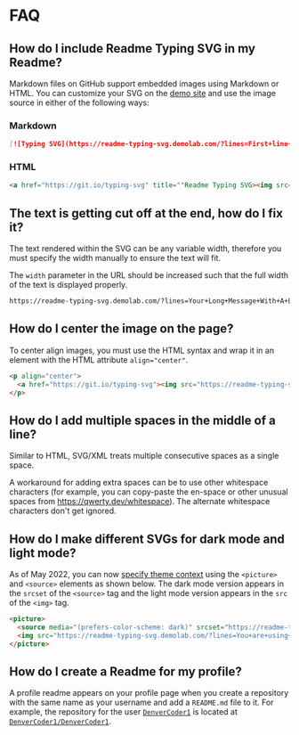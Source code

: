 # FAQ

## How do I include Readme Typing SVG in my Readme?

Markdown files on GitHub support embedded images using Markdown or HTML. You can customize your SVG on the [demo site](https://readme-typing-svg.demolab.com/demo/ "demo site") and use the image source in either of the following ways:

### Markdown

```md
[![Typing SVG](https://readme-typing-svg.demolab.com/?lines=First+line+of+text;Second+line+of+text)](https://git.io/typing-svg "Typing SVG")
```

### HTML

<!-- prettier-ignore-start -->
```html
<a href="https://git.io/typing-svg" title=""Readme Typing SVG><img src="https://readme-typing-svg.demolab.com/?lines=First+line+of+text;Second+line+of+text"/></a>
```
<!-- prettier-ignore-end -->

## The text is getting cut off at the end, how do I fix it?

The text rendered within the SVG can be any variable width, therefore you must specify the width manually to ensure the text will fit.

The `width` parameter in the URL should be increased such that the full width of the text is displayed properly.

```md
https://readme-typing-svg.demolab.com/?lines=Your+Long+Message+With+A+Long+Width&width=460
```

## How do I center the image on the page?

To center align images, you must use the HTML syntax and wrap it in an element with the HTML attribute `align="center"`.

<!-- prettier-ignore-start -->
```html
<p align="center">
  <a href="https://git.io/typing-svg"><img src="https://readme-typing-svg.demolab.com/?lines=This+image+is+center-aligned&font=Fira%20Code&center=true&width=380&height=50"/></a>
</p>
```
<!-- prettier-ignore-end -->

## How do I add multiple spaces in the middle of a line?

Similar to HTML, SVG/XML treats multiple consecutive spaces as a single space.

A workaround for adding extra spaces can be to use other whitespace characters (for example, you can copy-paste the en-space or other unusual spaces from https://qwerty.dev/whitespace). The alternate whitespace characters don't get ignored.

## How do I make different SVGs for dark mode and light mode?

As of May 2022, you can now [specify theme context](https://github.blog/changelog/2022-05-19-specify-theme-context-for-images-in-markdown-beta/) using the `<picture>` and `<source>` elements as shown below. The dark mode version appears in the `srcset` of the `<source>` tag and the light mode version appears in the `src` of the `<img>` tag.

<!-- prettier-ignore-start -->
```html
<picture>
  <source media="(prefers-color-scheme: dark)" srcset="https://readme-typing-svg.demolab.com/?lines=You+are+using+dark+mode&color=FFFFFF" />
  <img src="https://readme-typing-svg.demolab.com/?lines=You+are+using+light+mode&color=000000" />
</picture>
```
<!-- prettier-ignore-end -->

## How do I create a Readme for my profile?

A profile readme appears on your profile page when you create a repository with the same name as your username and add a `README.md` file to it. For example, the repository for the user [`DenverCoder1`](https://github.com/DenverCoder1) is located at [`DenverCoder1/DenverCoder1`](https://github.com/DenverCoder1/DenverCoder1).
